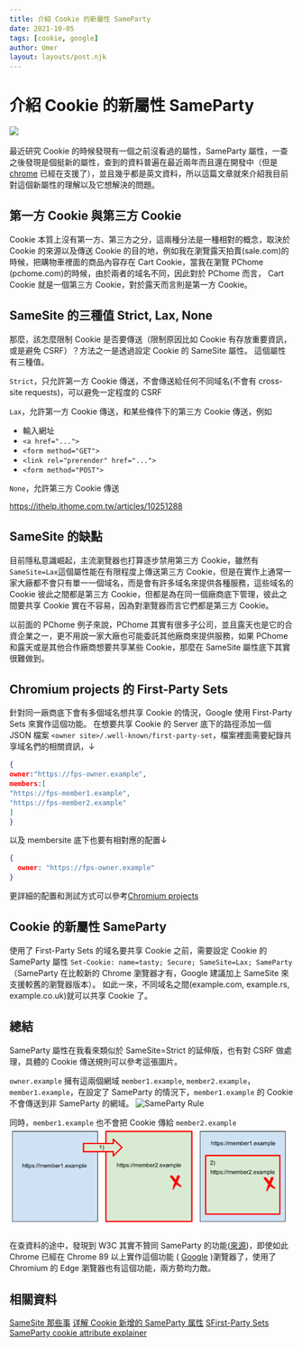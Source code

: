 ```yaml
---
title: 介紹 Cookie 的新屬性 SameParty
date: 2021-10-05
tags: [cookie, google]
author: Umer
layout: layouts/post.njk
---
```


<!-- summary -->
<!-- 介紹 Cookie 的新屬性 SameParty -->
<!-- summary -->
<!-- more -->

# 介紹 Cookie 的新屬性 SameParty

![](https://i.imgur.com/jYgKebp.png)

最近研究 Cookie 的時候發現有一個之前沒看過的屬性，SameParty 屬性，一查之後發現是個挺新的屬性，查到的資料普遍在最近兩年而且還在開發中（但是 [chrome](https://www.chromestatus.com/feature/5280634094223360) 已經在支援了），並且幾乎都是英文資料，所以這篇文章就來介紹我目前對這個新屬性的理解以及它想解決的問題。

## 第一方 Cookie 與第三方 Cookie

Cookie 本質上沒有第一方、第三方之分，這兩種分法是一種相對的概念，取決於 Cookie 的來源以及傳送 Cookie 的目的地，例如我在瀏覽露天拍賣(sale.com)的時候，把購物車裡面的商品內容存在 Cart Cookie，當我在瀏覽 PChome (pchome.com)的時候，由於兩者的域名不同，因此對於 PChome 而言， Cart Cookie 就是一個第三方 Cookie，對於露天而言則是第一方 Cookie。

## SameSite 的三種值 Strict, Lax, None

那麼，該怎麼限制 Cookie 是否要傳送（限制原因比如 Cookie 有存放重要資訊，或是避免 CSRF）？方法之一是透過設定 Cookie 的 SameSite 屬性。
這個屬性有三種值。

`Strict`，只允許第一方 Cookie 傳送，不會傳送給任何不同域名(不會有 cross-site requests)，可以避免一定程度的 CSRF

`Lax`，允許第一方 Cookie 傳送，和某些條件下的第三方 Cookie 傳送，例如
* 輸入網址
* `<a href="...">`
* `<form method="GET">`
* `<link rel="prerender" href="...">`
* `<form method="POST">`

`None`，允許第三方 Cookie 傳送

https://ithelp.ithome.com.tw/articles/10251288
## SameSite 的缺點

目前隱私意識崛起，主流瀏覽器也打算逐步禁用第三方 Cookie，雖然有`SameSite=Lax`這個屬性能在有限程度上傳送第三方 Cookie，但是在實作上通常一家大廠都不會只有單一一個域名，而是會有許多域名來提供各種服務，這些域名的 Cookie 彼此之間都是第三方 Cookie，但都是為在同一個廠商底下管理，彼此之間要共享 Cookie 實在不容易，因為對瀏覽器而言它們都是第三方 Cookie。

以前面的 PChome 例子來說，PChome 其實有很多子公司，並且露天也是它的合資企業之一，更不用說一家大廠也可能委託其他廠商來提供服務，如果 PChome 和露天或是其他合作廠商想要共享某些 Cookie，那麼在 SameSite 屬性底下其實很難做到。

## Chromium projects 的 First-Party Sets

針對同一廠商底下會有多個域名想共享 Cookie 的情況，Google 使用 First-Party Sets 來實作這個功能。
在想要共享 Cookie 的 Server 底下的路徑添加一個 JSON 檔案 `<owner site>/.well-known/first-party-set`，檔案裡面需要紀錄共享域名們的相關資訊，↓
```json
{
owner:"https://fps-owner.example",
members:[
"https://fps-member1.example",
"https://fps-member2.example"
]
}
```
以及 membersite 底下也要有相對應的配置↓
```json
{
  owner: "https://fps-owner.example"
}
```

更詳細的配置和測試方式可以參考[Chromium projects](https://www.chromium.org/updates/first-party-sets)

## Cookie 的新屬性 SameParty

使用了 First-Party Sets 的域名要共享 Cookie 之前，需要設定 Cookie 的 SameParty 屬性
`Set-Cookie: name=tasty; Secure; SameSite=Lax; SameParty`（SameParty 在比較新的 Chrome 瀏覽器才有，Google 建議加上 SameSite 來支援較舊的瀏覽器版本）。
如此一來，不同域名之間(example.com, example.rs, example.co.uk)就可以共享 Cookie 了。

## 總結

SameParty 屬性在我看來類似於 SameSite=Strict 的延伸版，也有對 CSRF 做處理，具體的 Cookie 傳送規則可以參考這張圖片。

`owner.example` 擁有這兩個網域 `member1.example`, `member2.example`，`member1.example`，在設定了 SameParty 的情況下，`member1.example` 的 Cookie 不會傳送到非 SameParty 的網域。
![SameParty Rule](https://raw.githubusercontent.com/cfredric/sameparty/main/images/same_party_table.png)

同時，`member1.example` 也不會把 Cookie 傳給  `member2.example` 
![SameParty Rule](https://github.com/cfredric/sameparty/raw/main/images/same_party_sop.png)

在查資料的途中，發現到 W3C 其實不贊同 SameParty 的功能([來源](https://www.theregister.com/2021/04/08/w3c_google_multple_domains/))，即使如此 Chrome 已經在 Chrome 89 以上實作這個功能 ( [Google](https://github.com/cfredric/sameparty) )瀏覽器了，使用了 Chromium 的 Edge 瀏覽器也有這個功能，兩方勢均力敵。

## 相關資料
[SameSite 那些事](https://segmentfault.com/a/1190000040161207)
[详解 Cookie 新增的 SameParty 属性](https://juejin.cn/post/7002011181221167118#heading-5)
[SFirst-Party Sets](https://github.com/privacycg/first-party-sets7)
[SameParty cookie attribute explainer
](https://github.com/cfredric/sameparty)
